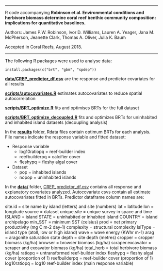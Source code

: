 

****

R code accompanying **Robinson et al. Environmental
conditions and herbivore biomass determine coral reef benthic community
composition: implications for quantitative baselines.**

Authors: James P.W. Robinson, Ivor D. Williams, Lauren A. Yeager,
Jana M. McPherson, Jeanette Clark, Thomas A. Oliver,
Julia K. Baum

Accepted in Coral Reefs, August 2018.

****

The following R packages were used to analyse data:

```
install.packages(c("brt", "gbm", "spdep"))
```

**[data/CREP_predictor_df.csv](data/CREP_predictor_df.csv )** are the response and predictor covariates for all results

**[scripts/autocovariates.R](scripts/autocovariates.R)** estimates autocovariates to reduce spatial autocorrelation

**[scripts/BRT_optimize.R](scripts/BRT_optimize.R)** fits and optimises BRTs for the full dataset

**[scripts/BRT_optimize_decoupled.R](scripts/BRT_optimize_decoupled.R)** fits and optimizes BRTs for uninhabited and inhabited island datasets (decoupling analysis)

In the **[results](results/)** folder, Rdata files contain optimum BRTs for each analysis. File names indicate the response variable and fitted dataset:

* Response variable
  * log10ratiopq = reef-builder index
  * reefbuilderpq = calcifier cover
  * fleshypq = fleshy algal cover
* Dataset
  * pop = inhabited islands
  * nopop = uninhabited islands

In the **[data/](data/)** folder,  [CREP_predictor_df.csv](data/CREP_predictor_df.csv) contains all response and explanatory covariates analyzed. Autocovariate csvs contain all estimate autocovariates fitted in BRTs. Predictor dataframe column names are:

site.id = site name by island (letters) and site (numbers)
lat = latitude
lon = longitude
source = dataset
unique.site = unique survey in space and time
ISLAND = island 
STATE = uninhabited or inhabited island
COUNTRY = island archipelago
min_SST = minimum SST (celsius)
prod = net primary productivity (mg C m-2 day-1)
complexity = structural complexity
IslType = island type (atoll, low or high island)
wave = wave energy (KWhr m-1)
arag = aragonite saturation state
depth = site depth (metres)
cropper = cropper biomass (kg/ha)
browser = browser biomass (kg/ha)
scraper.excavator = scraper and excavator biomass (kg/ha)
total_herb = total herbivore biomass (kg/ha)
ratiopq = untransformed reef-builder index
fleshypq = fleshy algal cover (proportion of 1)
reefbuilderpq = reef-builder cover (proportion of 1)
log10ratiopq = log10 reef-builder index (main response variable)



